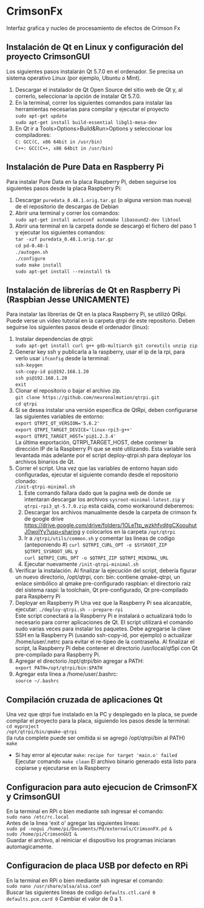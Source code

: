 # CrimsonFx
Interfaz grafica y nucleo de procesamiento de efectos de Crimson Fx

## Instalación de Qt en Linux y configuración del proyecto CrimsonGUI
Los siguientes pasos instalarán Qt 5.7.0 en el ordenador. Se precisa un sistema operativo Linux (por ejemplo, Ubuntu o Mint).
1.	Descargar el instalador de Qt Open Source del sitio web de Qt y, al correrlo, seleccionar la opción de instalar Qt 5.7.0.
2.	En la terminal, correr los siguientes comandos para instalar las herramientas necesarias para compilar y ejecutar el proyecto  
`sudo apt-get update`  
`sudo apt-get install build-essential libgl1-mesa-dev`  
3.	En Qt ir a Tools>Options>Build&Run>Options y seleccionar los compiladores:  
 	`C: GCC(C, x86 64bit in /usr/bin)`  
  `C++: GCC(C++, x86 64bit in /usr/bin)`  
  
## Instalación de Pure Data en Raspberry Pi
Para instalar Pure Data en la placa Raspberry Pi, deben seguirse los siguientes pasos desde la placa Raspberry Pi:
1.	Descargar `puredata_0.48.1.orig.tar.gz` (o alguna version mas nueva) de el repositorio de descargas de Debian
2.	Abrir una terminal y correr los comandos:  
`sudo apt-get install autoconf automake libasound2-dev libtool`   
3.	Abrir una terminal en la carpeta donde se descargó el fichero del paso 1 y ejecutar los siguientes comandos:  
`tar -xzf puredata_0.48.1.orig.tar.gz`  
`cd pd-0.48-1`  
`./autogen.sh`  
`./configure`  
`sudo make install`  
`sudo apt-get install --reinstall tk`  

## Instalación de librerías de Qt en Raspberry Pi (Raspbian Jesse UNICAMENTE)
Para instalar las librerías de Qt en la placa Raspberry Pi, se utilizó QtRpi. Puede verse un video tutorial en la carpeta qtrpi de este repositorio.
Deben seguirse los siguientes pasos desde el ordenador (linux):  
1. Instalar dependencias de qtrpi:  
`sudo apt-get install curl g++ gdb-multiarch git coreutils unzip zip`
2. Generar key ssh y publicarla a la raspberry, usar el ip de la rpi, para verlo usar `ifconfig` desde la terminal:  
`ssh-keygen`  
`ssh-copy-id pi@192.168.1.20`  
`ssh pi@192.168.1.20`  
`exit`  
3.	Clonar el repositorio o bajar el archivo zip.  
`git clone https://github.com/neuronalmotion/qtrpi.git`  
`cd qtrpi`
4.	Si se desea instalar una versión específica de QtRpi, deben configurarse las siguientes variables de entorno:  
`export QTRPI_QT_VERSION='5.6.2'`  
`export QTRPI_TARGET_DEVICE='linux-rpi3-g++'`  
`export QTRPI_TARGET_HOST='pi@1.2.3.4'`  
La última exportación, QTRPI_TARGET_HOST, debe contener la dirección IP de la Raspberry Pi que se esté utilizando. Esta variable será levantada más adelante por el script deploy-qtrpi.sh para deployar los archivos binarios de Qt.
3.	Correr el script. Una vez que las variables de entorno hayan sido configuradas, ejecutar el siguiente comando desde el repositorio clonado:  
`/init-qtrpi-minimal.sh`  
    1. Este comando fallara dado que la pagina web de donde se intentaran descargar los archivos `sysroot-minimal-latest.zip` y `qtrpi-rpi3_qt-5.7.0.zip` esta caida, como workaround deberemos:
    2. Descargar los archivos manualmente desde la carpeta de crimson fx de google drive https://drive.google.com/drive/folders/1OLeTtp_wzkhfvdjtgCXoouhutJ0woIYy?usp=sharing y colocarlos en la carpeta `/opt/qtrpi`
    3. Ir a `/qtrpi/utils/common.sh` y comentar las lineas de codigo (anteponiendo #) 
 `curl $QTRPI_CURL_OPT -o $SYSROOT_ZIP $QTRPI_SYSROOT_URL` y  
 `curl $QTRPI_CURL_OPT -o $QTRPI_ZIP $QTRPI_MINIMAL_URL`
    4. Ejecutar nuevamente `/init-qtrpi-minimal.sh` 
6.	Verificar la instalación. Al finalizar la ejecución del script, debería figurar un nuevo directorio, /opt/qtrpi, con:
 bin: contiene qmake-qtrpi, un enlace simbólico al qmake pre-configurado
 raspbian: el directorio raíz del sistema
 raspi: la toolchain, Qt pre-configurado, Qt pre-compilado para Raspberry Pi
7.	Deployar en Raspberry Pi
 Una vez que la Raspberry Pi sea alcanzable, ejecutar:
`./deploy-qtrpi.sh --prepare-rpi`  
Este script conectará a la Raspberry Pi e instalará o actualizará todo lo necesario para correr aplicaciones de Qt. 
El script utilizará el comando sudo varias veces para instalar los paquetes. Debe agregarse la clave SSH en la Raspberry Pi (usando ssh-copy-id, por ejemplo) o actualizar /home/user/.netrc para evitar el re-tipeo de la contraseña.
Al finalizar el script, la Raspberry Pi debe contener el directorio /usr/local/qt5pi con Qt pre-compilado para Raspberry Pi.
8.	Agregar el directorio /opt/qtrpi/bin agregar a PATH:  
 `export PATH=/opt/qtrpi/bin:$PATH`
9.	Agregar esta línea a /home/user/.bashrc:  
 `source ~/.bashrc`

## Compilación cruzada de aplicaciones Qt 
Una vez que qtrpi fue instalado en la PC y desplegado en la placa, se puede compilar el proyecto para la placa, siguiendo los pasos desde la terminal:  
`cd myproject`  
`/opt/qtrpi/bin/qmake-qtrpi`  
(la ruta complete puede ser omitida si se agregó /opt/qtrpi/bin al PATH)  
`make`  
* Si hay error al ejecutar `make`:
 `recipe for target 'main.o' failed`
  Ejecutar comando `make clean`
El archivo binario generado está listo para copiarse y ejecutarse en la Raspberry

## Configuracion para auto ejecucion de CrimsonFX y CrimsonGUI
En la terminal en RPi o bien mediante ssh ingresar el comando:  
`sudo nano /etc/rc.local`  
Antes de la linea 'exit o' agregar las siguientes lineas:  
`sudo pd -nogui /home/pi/Documents/Pd/externals/CrimsonFX.pd &`  
`sudo /home/pi/CrimsonGUI &`  
Guardar el archivo, al reiniciar el dispositivo los programas iniciaran automagicamente.

## Configuracion de placa USB por defecto en RPi
En la terminal en RPi o bien mediante ssh ingresar el comando:  
`sudo nano /usr/share/alsa/alsa.conf`  
Buscar las siguientes lineas de codigo
`defaults.ctl.card 0`
`defaults.pcm.card 0`
Cambiar el valor de 0 a 1.
